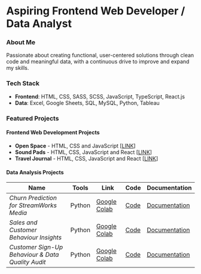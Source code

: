 # Aspiring **Frontend Web Developer / Data Analyst**

### About Me
Passionate about creating functional, user-centered solutions through clean code and meaningful data, with a continuous drive to improve and expand my skills.


### Tech Stack
* **Frontend**: HTML, CSS, SASS, SCSS, JavaScript, TypeScript, React.js
* **Data**: Excel, Google Sheets, SQL, MySQL, Python, Tableau

### Featured Projects

#### Frontend Web Development Projects

* **Open Space** - HTML, CSS and JavaScript [[LINK](https://camelia-osan.github.io/Open-Space/)]
* **Sound Pads** - HTML, CSS, JavaScript and React [[LINK](https://camelia-osan.github.io/Sound-Pads/)]
* **Travel Journal** - HTML, CSS, JavaScript and React [[LINK](https://camelia-osan.github.io/Travel-Journal/)]

#### Data Analysis Projects

| **Name**  | **Tools** | **Link** | **Code** | **Documentation** |
| --- | --- | --- | --- | --- |
| *Churn Prediction for StreamWorks Media* | Python | [Google Colab](https://colab.research.google.com/drive/1KJzndkwjR3Jv7p8UhB87Fj9IuB8RjLsF?usp=sharing) | [Code](https://github.com/camelia-osan/Churn-Prediction-for-StreamWorks-Media) | [Documentation](https://github.com/camelia-osan/Churn-Prediction-for-StreamWorks-Media/blob/main/Documentation.pdf) |
| *Sales and Customer Behaviour Insights* | Python | [Google Colab](https://colab.research.google.com/drive/1RgoDI15ScDVkdg_ZkVY81uEEWeoWdx6Z?usp=sharing) | [Code](https://github.com/camelia-osan/Sales-and-Customer-Behaviour-Insights) | [Documentation](https://github.com/camelia-osan/Sales-and-Customer-Behaviour-Insights/blob/main/Documentation.pdf)
| *Customer Sign-Up Behaviour & Data Quality Audit* | Python | [Google Colab](https://colab.research.google.com/drive/1Z3g8geKlOLZIl775fJkfLUT91183M34P?usp=sharing) | [Code](https://github.com/camelia-osan/Customer-Sign-Up-Behaviour-Data-Quality-Audit) | [Documentation](https://github.com/camelia-osan/Customer-Sign-Up-Behaviour-Data-Quality-Audit/blob/main/Documentation.pdf)
